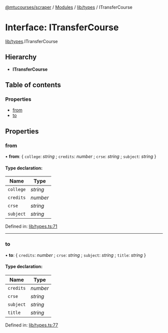 [@mtucourses/scraper](../../README.md) / [Modules](../../modules.md) / [lib/types](../../modules/lib_types.md) / ITransferCourse

# Interface: ITransferCourse

[lib/types](../../modules/lib_types.md).ITransferCourse

## Hierarchy

* **ITransferCourse**

## Table of contents

### Properties

- [from](types.itransfercourse.md#from)
- [to](types.itransfercourse.md#to)

## Properties

### from

• **from**: { `college`: *string* ; `credits`: *number* ; `crse`: *string* ; `subject`: *string*  }

#### Type declaration:

Name | Type |
------ | ------ |
`college` | *string* |
`credits` | *number* |
`crse` | *string* |
`subject` | *string* |

Defined in: [lib/types.ts:71](https://github.com/Michigan-Tech-Courses/scrapper/blob/cd928c8/src/lib/types.ts#L71)

___

### to

• **to**: { `credits`: *number* ; `crse`: *string* ; `subject`: *string* ; `title`: *string*  }

#### Type declaration:

Name | Type |
------ | ------ |
`credits` | *number* |
`crse` | *string* |
`subject` | *string* |
`title` | *string* |

Defined in: [lib/types.ts:77](https://github.com/Michigan-Tech-Courses/scrapper/blob/cd928c8/src/lib/types.ts#L77)
